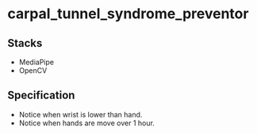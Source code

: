 # carpal_tunnel_syndrome_preventor

## Stacks
- MediaPipe
- OpenCV

## Specification
- Notice when wrist is lower than hand.
- Notice when hands are move over 1 hour.

